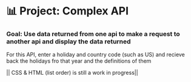 # 📊 Project: Complex API 

### Goal: Use data returned from one api to make a request to another api and display the data returned

For this API, enter a holiday and country code (such as US) and recieve back the holidays fro that year and the definitions of them 

|| CSS & HTML (list order) is still a work in progress||
